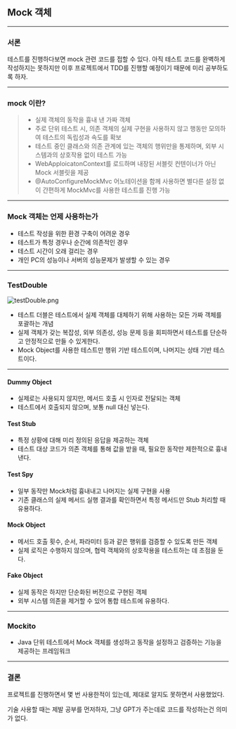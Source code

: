 ## Mock 객체

<hr>

### 서론

테스트를 진행하다보면 mock 관련 코드를 접할 수 있다. 아직 테스트 코드를 완벽하게 작성하지는 못하지만 이후 프로젝트에서 TDD를 진행할 예정이기 때문에 미리 공부하도록 하자.

<hr>

### mock 이란?

> * 실제 객체의 동작을 흉내 낸 가짜 객체
> * 주로 단위 테스트 시, 의존 객체의 실제 구현을 사용하지 않고 행동만 모의하여 테스트의 독립성과 속도를 확보
> * 테스트 중인 클래스와 의존 관계에 있는 객체의 행위만을 통제하며, 외부 시스템과의 상호작용 없이 테스트 가능
> * WebApploicatonContext를 로드하며 내장된 서블릿 컨텐이너가 아닌 Mock 서블릿을 제공
> * @AutoConfigureMockMvc 어노테이션을 함께 사용하면 별다른 설정 없이 간편하게 MockMvc를 사용한 테스트를 진행 가능

<hr>

### Mock 객체는 언제 사용하는가
* 테스트 작성을 위한 환경 구축이 어려운 경우
* 테스트가 특정 경우나 순간에 의존적인 경우
* 테스트 시간이 오래 걸리는 경우
* 개인 PC의 성능이나 서버의 성능문제가 발생할 수 있는 경우

<hr>

### TestDouble

![testDouble.png](..%2Fimage%2FmockObject%2FtestDouble.png)

* 테스트 더블은 테스트에서 실제 객체를 대체하기 위해 사용하는 모든 가짜 객체를 포괄하는 개념
* 실제 객체가 갖는 복잡성, 외부 의존성, 성능 문제 등을 회피하면서 테스트를 단순하고 안정적으로 만들 수 있게한다.
* Mock Object를 사용한 테스트만 행위 기반 테스트이며, 나머지는 상태 기반 테스트이다.

<hr>

#### Dummy Object
* 실제로는 사용되지 않지만, 메서드 호출 시 인자로 전달되는 객체
* 테스트에서 호출되지 않으며, 보통 null 대신 넣는다.

#### Test Stub
* 특정 상황에 대해 미리 정의된 응답을 제공하는 객체
* 테스트 대상 코드가 의존 객체를 통해 값을 받을 때, 필요한 동작만 제한적으로 흉내낸다.

#### Test Spy
* 일부 동작만 Mock처럼 흉내내고 나머지는 실제 구현을 사용
* 기존 클래스의 실제 메서드 실행 결과를 확인하면서 특정 메서드만 Stub 처리할 때 유용하다.

#### Mock Object
* 메서드 호출 횟수, 순서, 파라미터 등과 같은 행위를 검증할 수 있도록 만든 객체
* 실제 로직은 수행하지 않으며, 협력 객체와의 상호작용을 테스트하는 데 초점을 둔다.

#### Fake Object
* 실제 동작은 하지만 단순화된 버전으로 구현된 객체
* 외부 시스템 의존을 제거할 수 있어 통합 테스트에 유용하다.

<hr>

### Mockito
* Java 단위 테스트에서 Mock 객체를 생성하고 동작을 설정하고 검증하는 기능을 제공하는 프레임워크

<hr>

### 결론

프로젝트를 진행하면서 몇 번 사용한적이 있는데, 제대로 알지도 못하면서 사용했었다.

기술 사용할 때는 제발 공부를 먼저하자, 그냥 GPT가 주는데로 코드를 작성하는건 의미가 없다. 

